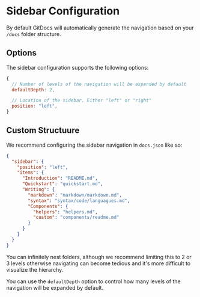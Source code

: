 # Sidebar Configuration

By default GitDocs will automatically generate the navigation based on your `/docs` folder structure.

## Options

The sidebar configuration supports the following options:

```javascript
{
  // Number of levels of the navigation will be expanded by default
  defaultDepth: 2,

  // Location of the sidebar. Either "left" or "right"
  position: "left",
}
```

## Custom Structuure

We recommend configuring the sidebar navigation in `docs.json` like so:

```json
{
  "sidebar": {
    "position": "left",
    "items": {
      "Introduction": "README.md",
      "Quickstart": "quickstart.md",
      "Writing": {
        "markdown": "markdown/markdown.md",
        "syntax": "syntax/code/languagues.md",
        "Components": {
          "helpers": "helpers.md",
          "custom": "components/readme.md"
        }
      }
    }
  }
}
```

You can infinitely nest folders, although we recommend limiting this to 2 or 3 levels otherwise navigating can become tedious and it's more difficult to visualize the hierarchy.

You can use the `defaultDepth` option to control how many levels of the navigation will be expanded by default.
